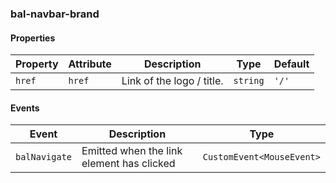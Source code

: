 ### bal-navbar-brand
 
#### Properties

| Property | Attribute | Description               | Type     | Default |
| -------- | --------- | ------------------------- | -------- | ------- |
| `href`   | `href`    | Link of the logo / title. | `string` | `'/'`   |


#### Events

| Event         | Description                               | Type                      |
| ------------- | ----------------------------------------- | ------------------------- |
| `balNavigate` | Emitted when the link element has clicked | `CustomEvent<MouseEvent>` |


 